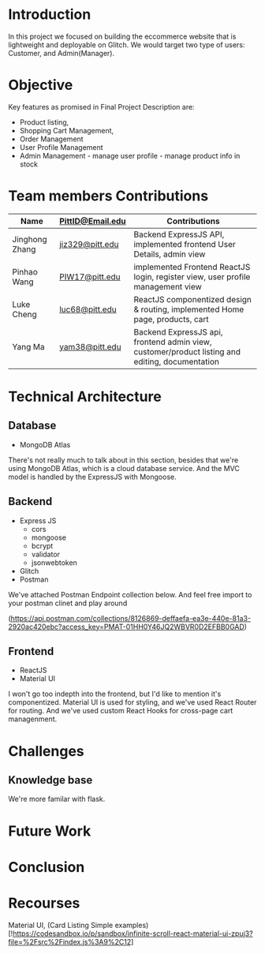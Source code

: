 # Introduction

In this project we focused on building the eccommerce website that is lightweight and deployable on Glitch. We would target two type of users: Customer, and Admin(Manager).

# Objective

Key features as promised in Final Project Description are:

- Product listing,
- Shopping Cart Management,
- Order Management
- User Profile Management
- Admin Management - manage user profile - manage product info in stock

# Team members Contributions

| Name           | PittID@Email.edu | Contributions                                                                                   |
| -------------- | ---------------- | ----------------------------------------------------------------------------------------------- |
| Jinghong Zhang | jiz329@pitt.edu  | Backend ExpressJS API, implemented frontend User Details, admin view                            |
| Pinhao Wang    | PIW17@pitt.edu   | implemented Frontend ReactJS login, register view, user profile management view                 |
| Luke Cheng     | luc68@pitt.edu   | ReactJS componentized design & routing, implemented Home page, products, cart                   |
| Yang Ma        | yam38@pitt.edu   | Backend ExpressJS api, frontend admin view, customer/product listing and editing, documentation |

# Technical Architecture

## Database

- MongoDB Atlas

There's not really much to talk about in this section, besides that we're using MongoDB Atlas, which is a cloud database service. And the MVC model is handled by the ExpressJS with Mongoose.

## Backend

- Express JS
  - cors
  - mongoose
  - bcrypt
  - validator
  - jsonwebtoken
- Glitch
- Postman

We've attached Postman Endpoint collection below. And feel free import to your postman clinet and play around

(https://api.postman.com/collections/8126869-deffaefa-ea3e-440e-81a3-2920ac420ebc?access_key=PMAT-01HH0Y46JQ2WBVR0D2EFBB0GAD)

## Frontend

- ReactJS
- Material UI

I won't go too indepth into the frontend, but I'd like to mention it's componentized. Material UI is used for styling, and we've used React Router for routing. And we've used custom React Hooks for cross-page cart managenment. 

# Challenges

## Knowledge base

We're more familar with flask. 

# Future Work

# Conclusion

# Recourses

Material UI, (Card Listing Simple examples)[!https://codesandbox.io/p/sandbox/infinite-scroll-react-material-ui-zpuj3?file=%2Fsrc%2Findex.js%3A9%2C12]
